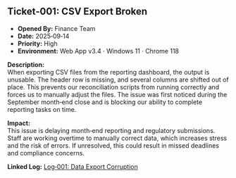 ## Ticket‑001: CSV Export Broken

- **Opened By:** Finance Team  
- **Date:** 2025‑09‑14  
- **Priority:** High  
- **Environment:** Web App v3.4 · Windows 11 · Chrome 118  

**Description:**  
When exporting CSV files from the reporting dashboard, the output is unusable. The header row is missing, and several columns are shifted out of place. This prevents our reconciliation scripts from running correctly and forces us to manually adjust the files. The issue was first noticed during the September month‑end close and is blocking our ability to complete reporting tasks on time.  

**Impact:**  
This issue is delaying month‑end reporting and regulatory submissions. Staff are working overtime to manually correct data, which increases stress and the risk of errors. If unresolved, this could result in missed deadlines and compliance concerns.  

**Linked Log:** [Log‑001: Data Export Corruption](../logs/log-001-data-export/full-log.md)
